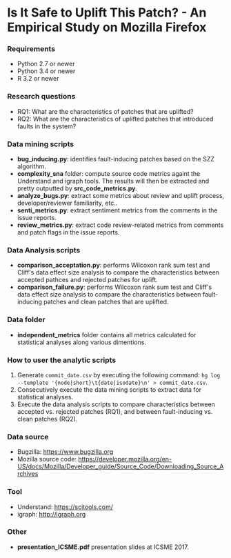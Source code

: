 # Is It Safe to Uplift This Patch? - An Empirical Study on Mozilla Firefox

### Requirements
- Python 2.7 or newer
- Python 3.4 or newer
- R 3.2 or newer

### Research questions
- RQ1: What are the characteristics of patches that are uplifted?
- RQ2: What are the characteristics of uplifted patches that introduced faults in the system?

### Data mining scripts
- **bug_inducing.py**: identifies fault-inducing patches based on the SZZ algorithm.
- **complexity_sna** folder: compute source code metrics againt the Understand and igraph tools. The results will then be extracted and pretty outputted by **src_code_metrics.py**.
- **analyze_bugs.py**: extract some metrics about review and uplift process, developer/reviewer familiarity, etc..
- **senti_metrics.py**: extract sentiment metrics from the comments in the issue reports.
- **review_metrics.py**: extract code review-related metrics from comments and patch flags in the issue reports.

### Data Analysis scripts
- **comparison_acceptation.py**: performs Wilcoxon rank sum test and Cliff's data effect size analysis to compare the characteristics between accepted pathces and rejected patches for uplift.
- **comparison_failure.py**:  performs Wilcoxon rank sum test and Cliff's data effect size analysis to compare the characteristics between fault-inducing patches and clean patches that are uplifted.

### Data folder
- **independent_metrics** folder contains all metrics calculated for statistical analyses along various dimentions.
 
### How to user the analytic scripts
1. Generate `commit_date.csv` by executing the following command: `hg log --template '{node|short}\t{date|isodate}\n' > commit_date.csv`.
2. Consecutively execute the data mining scripts to extract data for statistical analyses.
3. Execute the data analysis scripts to compare characteristics between accepted vs. rejected patches (RQ1), and between fault-inducing vs. clean patches (RQ2).

### Data source
- Bugzilla: https://www.bugzilla.org
- Mozilla source code: https://developer.mozilla.org/en-US/docs/Mozilla/Developer_guide/Source_Code/Downloading_Source_Archives

### Tool
- Understand: https://scitools.com/
- igraph: http://igraph.org

### Other
- **presentation_ICSME.pdf** presentation slides at ICSME 2017.

